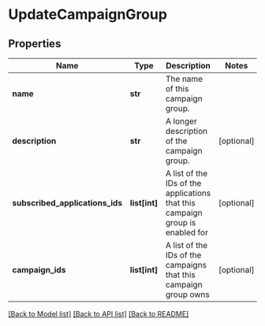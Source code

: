 # UpdateCampaignGroup

## Properties
Name | Type | Description | Notes
------------ | ------------- | ------------- | -------------
**name** | **str** | The name of this campaign group. | 
**description** | **str** | A longer description of the campaign group. | [optional] 
**subscribed_applications_ids** | **list[int]** | A list of the IDs of the applications that this campaign group is enabled for | [optional] 
**campaign_ids** | **list[int]** | A list of the IDs of the campaigns that this campaign group owns | [optional] 

[[Back to Model list]](../README.md#documentation-for-models) [[Back to API list]](../README.md#documentation-for-api-endpoints) [[Back to README]](../README.md)


